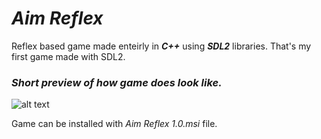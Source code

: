 # *Aim Reflex*
Reflex based game made enteirly in ***C++*** using ***SDL2*** libraries.
That's my first game made with SDL2.

### *Short preview of how game does look like.*

![alt text](https://media.giphy.com/media/l49JBtVlbEOvFlwkw/giphy.gif)

Game can be installed with *Aim Reflex 1.0.msi* file.

